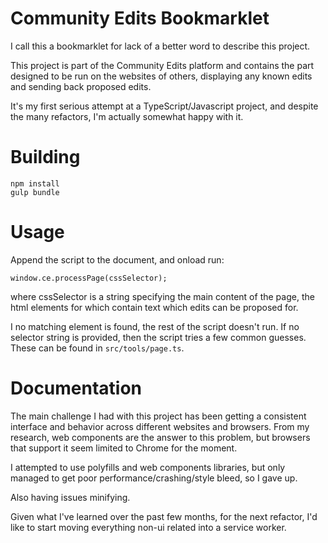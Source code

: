 # Community Edits Bookmarklet

I call this a bookmarklet for lack of a better word to describe this project.

This project is part of the Community Edits platform and contains the part designed to be run on the websites of others, displaying any known edits and sending back proposed edits.

It's my first serious attempt at a TypeScript/Javascript project, and despite the many refactors, I'm actually somewhat happy with it.

# Building
```
npm install
gulp bundle
```

# Usage
Append the script to the document, and onload run:
```
window.ce.processPage(cssSelector);
```
where cssSelector is a string specifying the main content of the page, the html elements for which contain text which edits can be proposed for.

I no matching element is found, the rest of the script doesn't run. If no selector string is provided, then the script tries a few common guesses. These can be found in `src/tools/page.ts`.

# Documentation

The main challenge I had with this project has been getting a consistent interface and behavior across different websites and browsers. From my research, web components are the answer to this problem, but browsers that support it seem limited to Chrome for the moment.

I attempted to use polyfills and web components libraries, but only managed to get poor performance/crashing/style bleed, so I gave up.

Also having issues minifying.

Given what I've learned over the past few months, for the next refactor, I'd like to start moving everything non-ui related into a service worker.
